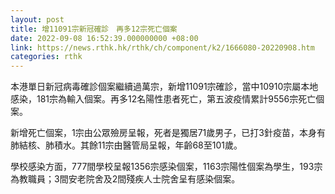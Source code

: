 ```yaml
---
layout: post
title: 增11091宗新冠確診　再多12宗死亡個案
date: 2022-09-08 16:52:39.000000000 +08:00
link: https://news.rthk.hk/rthk/ch/component/k2/1666080-20220908.htm
categories: rthk
---
```


本港單日新冠病毒確診個案繼續過萬宗，新增11091宗確診，當中10910宗屬本地感染，181宗為輸入個案。再多12名陽性患者死亡，第五波疫情累計9556宗死亡個案。

新增死亡個案，1宗由公眾殮房呈報，死者是獨居71歲男子，已打3針疫苗，本身有肺結核、肺積水。其餘11宗由醫管局呈報，年齡68至101歲。

學校感染方面，777間學校呈報1356宗感染個案，1163宗陽性個案為學生，193宗為教職員；3間安老院舍及2間殘疾人士院舍呈有感染個案。
